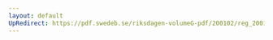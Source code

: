 ```yaml
---
layout: default
UpRedirect: https://pdf.swedeb.se/riksdagen-volumeG-pdf/200102/reg_200102/reg_200102_0223.pdf
---
```

